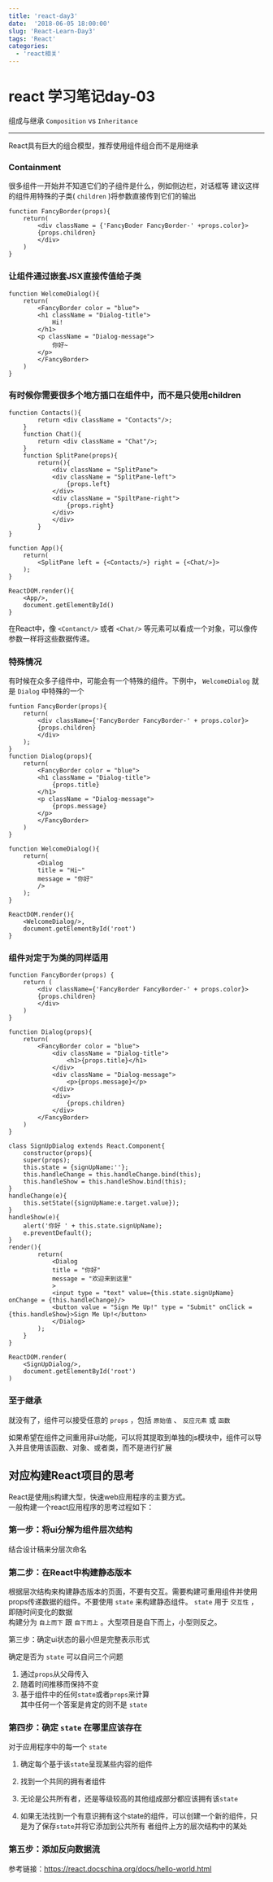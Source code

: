 ```yaml
---
title: 'react-day3'
date:  '2018-06-05 18:00:00'
slug: 'React-Learn-Day3'
tags: 'React'
categories: 
  - 'react相关'
---
```

react 学习笔记day-03
===========

 组成与继承 `Composition` vs `Inheritance`

--------------------------------------

 React具有巨大的组合模型，推荐使用组件组合而不是用继承  

###  Containment

 很多组件一开始并不知道它们的子组件是什么，例如侧边栏，对话框等
 建议这样的组件用特殊的子类( `children` )将参数直接传到它们的输出

```react
function FancyBorder(props){
    return(
        <div className = {'FancyBoder FancyBorder-' +props.color}>
        {props.children}
        </div>
    )
}
```

###  让组件通过嵌套JSX直接传值给子类

```react
function WelcomeDialog(){
    return(
        <FancyBorder color = "blue">
        <h1 className = "Dialog-title">
            Hi!
        </h1>
        <p className = "Dialog-message">
            你好~
        </p>
        </FancyBorder>
    )
}
```

###  有时候你需要很多个地方插口在组件中，而不是只使用children

```react
function Contacts(){
        return <div className = "Contacts"/>;
    }
    function Chat(){
        return <div className = "Chat"/>;
    }
    function SplitPane(props){
        return(){
            <div className = "SplitPane">
            <div className = "SplitPane-left">
                {props.left}
            </div>
            <div className = "SpiltPane-right">
                {props.right}
            </div>
            </div>
        }
}
 
function App(){
    return(
        <SplitPane left = {<Contacts/>} right = {<Chat/>}>
    );
}
 
ReactDOM.render(){
    <App/>,
    document.getElementById()
}
```

 在React中，像 `<Contanct/>` 或者 `<Chat/>` 等元素可以看成一个对象，可以像传参数一样将这些数据传递。  

###  特殊情况

 有时候在众多子组件中，可能会有一个特殊的组件。下例中， `WelcomeDialog` 就是 `Dialog` 中特殊的一个  

```react
funtion FancyBorder(props){
    return(
        <div className={'FancyBorder FancyBorder-' + props.color}>
        {props.children}
        </div>
    );
}
function Dialog(props){
    return(
        <FancyBorder color = "blue">
        <h1 className = "Dialog-title">
            {props.title}
        </h1>
        <p className = "Dialog-message">
            {props.message}
        </p>
        </FancyBorder>
    )
}
 
function WelcomeDialog(){
    return(
        <Dialog
        title = "Hi~"
        message = "你好"
        />
    );
}
 
ReactDOM.render(){
    <WelcomeDialog/>,
    document.getElementById('root')
}
```

###  组件对定于为类的同样适用

```react
function FancyBorder(props) {
    return (
        <div className={'FancyBorder FancyBorder-' + props.color}>
        {props.children}
        </div>
    )
}

function Dialog(props){
    return(
        <FancyBorder color = "blue">
            <div className = "Dialog-title">
                <h1>{props.title}</h1>
            </div> 
            <div className = "Dialog-message">
                <p>{props.message}</p>
            </div>
            <div>
                {props.children}
            </div>        
        </FancyBorder>
    )
}

class SignUpDialog extends React.Component{
    constructor(props){
    super(props);
    this.state = {signUpName:''};
    this.handleChange = this.handleChange.bind(this);
    this.handleShow = this.handleShow.bind(this);
}
handleChange(e){
    this.setState({signUpName:e.target.value});
}
handleShow(e){
    alert('你好 ' + this.state.signUpName);
    e.preventDefault();
}
render(){
        return(
            <Dialog
            title = "你好"
            message = "欢迎来到这里"
            >
            <input type = "text" value={this.state.signUpName} onChange = {this.handleChange}/>
            <button value = "Sign Me Up!" type = "Submit" onClick = {this.handleShow}>Sign Me Up!</button>
            </Dialog>
        );
    }
}

ReactDOM.render(
    <SignUpDialog/>,
    document.getElementById('root')
)
```

### 至于继承

就没有了，组件可以接受任意的 `props` ，包括 `原始值` 、 `反应元素` 或 `函数`

如果希望在组件之间重用非ui功能，可以将其提取到单独的js模块中，组件可以导入并且使用该函数、对象、或者类，而不是进行扩展  

对应构建React项目的思考
------------------------------

React是使用js构建大型，快速web应用程序的主要方式。  
一般构建一个react应用程序的思考过程如下：   

### 第一步：将ui分解为组件层次结构 

结合设计稿来分层次命名  

### 第二步：在React中构建静态版本   

根据层次结构来构建静态版本的页面，不要有交互。需要构建可重用组件并使用props传递数据的组件。不要使用 `state` 来构建静态组件。 `state` 用于 `交互性` ，即随时间变化的数据            
构建分为 `自上而下` 跟 `自下而上` 。大型项目是自下而上，小型则反之。     

第三步：确定ui状态的最小但是完整表示形式

确定是否为 `state` 可以自问三个问题  
1. 通过`props`从父母传入  
2. 随着时间推移而保持不变  
3. 基于组件中的任何`state`或者`props`来计算  
其中任何一个答案是肯定的则不是 `state`

### 第四步：确定 `state` 在哪里应该存在

对于应用程序中的每一个 `state`

1. 确定每个基于该`state`呈现某些内容的组件  
2. 找到一个共同的拥有者组件  
3. 无论是公共所有者，还是等级较高的其他组成部分都应该拥有该`state `

4. 如果无法找到一个有意识拥有这个state的组件，可以创建一个新的组件，只是为了保存`state`并将它添加到公共所有 者组件上方的层次结构中的某处  

### 第五步：添加反向数据流

参考链接：https://react.docschina.org/docs/hello-world.html
